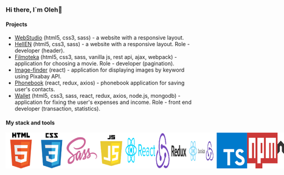 ### Hi there, I`m Oleh👋

#### Projects

- [WebStudio](https://deoneshka.github.io/goit-markup-hw-08/index.html) (html5, css3, sass) - a website with a responsive layout.
- [HellEN](https://deoneshka.github.io/goit-team-project-html-css/) (html5, css3, sass) - a website with a responsive layout. Role - developer (header).
- [Filmoteka](https://deoneshka.github.io/goit-team-project-js/) (html5, css3, sass, vanilla js, rest api, ajax, webpack) - application for choosing a movie. Role - developer (pagination).
- [Image-finder](https://deoneshka.github.io/goit-react-hw-03-image-finder/) (react) - application for displaying images by keyword using Pixabay API.
- [Phonebook](https://deoneshka-goit-react-hw-09-phonebook.netlify.app/login) (react, redux, axios) - phonebook application for saving user's contacts.
- [Wallet](https://wallet-tpb.netlify.app/login) (html5, css3, sass, react, redux, axios, node.js, mongodb) - application for fixing the user's expenses and income. Role - front end developer (transaction, statistics).

#### My stack and tools
<div style="display: flex;">
<img align="left" alt="JavaScript" width="80px" src="./icons/html.png" />
<img align="left" alt="JavaScript" width="80px" src="./icons/css.png" />
<img align="left" alt="JavaScript" width="80px" src="./icons/sass.png" />
<img align="left" alt="JavaScript" width="75px" src="./icons/js.png" />
<img align="left" alt="JavaScript" width="80px" src="./icons/react.png" />
<img align="left" alt="JavaScript" width="80px" src="./icons/redux.png" />
<img alt="JavaScript" width="80px" src="./icons/react hooks.png" />
<img alt="JavaScript" width="80px" src="./icons/ts.png" />
<img alt="JavaScript" width="80px" src="./icons/npm.png" />
<img alt="JavaScript" width="80px" src="./icons/node.js.png" />
<img alt="JavaScript" width="80px" src="./icons/mongodb.png" />
</div>
